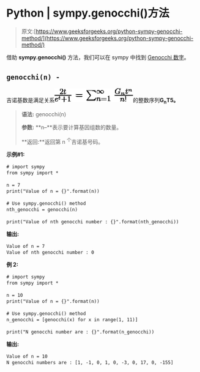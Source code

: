 # Python | sympy.genocchi()方法

> 原文:[https://www.geeksforgeeks.org/python-sympy-genocchi-method/](https://www.geeksforgeeks.org/python-sympy-genocchi-method/)

借助 **sympy.genocchi()** 方法，我们可以在 sympy 中找到 [Genocchi 数字](https://en.wikipedia.org/wiki/Genocchi_number)。

## `genocchi(n) -`

吉诺基数是满足关系![\frac{2t}{e^t + 1} = \sum_{n=1}^\infty \frac{G_n t^n}{n!}](img/ee88557259c3f090e75f4190807b4d06.png "Rendered by QuickLaTeX.com")的整数序列**G<sub>n</sub>T5。**

> **语法:** genocchi(n)
> 
> **参数:**
> **n–**表示要计算基因组数的数量。
> 
> **返回:**返回第 n <sup>个</sup>吉诺基号码。

**示例#1:**

```
# import sympy 
from sympy import * 

n = 7
print("Value of n = {}".format(n))

# Use sympy.genocchi() method 
nth_genocchi = genocchi(n)  

print("Value of nth genocchi number : {}".format(nth_genocchi))  
```

**输出:**

```
Value of n = 7
Value of nth genocchi number : 0

```

**例 2:**

```
# import sympy 
from sympy import * 

n = 10
print("Value of n = {}".format(n))

# Use sympy.genocchi() method 
n_genocchi = [genocchi(x) for x in range(1, 11)]  

print("N genocchi number are : {}".format(n_genocchi))  
```

**输出:**

```
Value of n = 10
N genocchi numbers are : [1, -1, 0, 1, 0, -3, 0, 17, 0, -155]

```